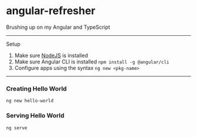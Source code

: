 # angular-refresher
Brushing up on my Angular and TypeScript
___
Setup

1) Make sure [NodeJS](https://nodejs.org) is installed
2) Make sure Angular CLI is installed `npm install -g @angular/cli`
3) Configure apps using the syntax `ng new <pkg-name>`
___

### Creating Hello World
`ng new hello-world`

### Serving Hello World
`ng serve`